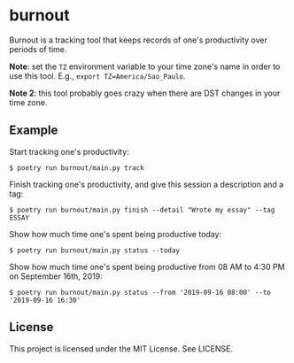 # burnout

Burnout is a tracking tool that keeps records of one's productivity over periods of time.

**Note**: set the `TZ` environment variable to your time zone's name in order to use this tool.
E.g., `export TZ=America/Sao_Paulo`.

**Note 2**: this tool probably goes crazy when there are DST changes in your time zone.

## Example

Start tracking one's productivity:

```shell
$ poetry run burnout/main.py track
```

Finish tracking one's productivity, and give this session a description and a tag:

```shell
$ poetry run burnout/main.py finish --detail "Wrote my essay" --tag ESSAY
```

Show how much time one's spent being productive today:


```shell
$ poetry run burnout/main.py status --today
```

Show how much time one's spent being productive from 08 AM to 4:30 PM on September 16th, 2019:

```shell
$ poetry run burnout/main.py status --from '2019-09-16 08:00' --to '2019-09-16 16:30'
```

## License

This project is licensed under the MIT License.
See LICENSE.
